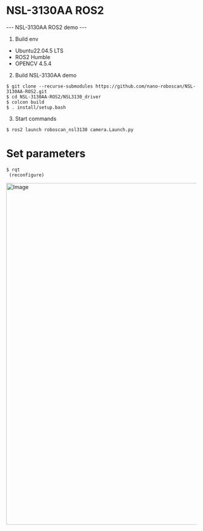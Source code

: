 # NSL-3130AA ROS2
--- NSL-3130AA ROS2 demo ---

1. Build env
 - Ubuntu22.04.5 LTS
 - ROS2 Humble
 - OPENCV 4.5.4
 
 
2. Build NSL-3130AA demo
```
$ git clone --recurse-submodules https://github.com/nano-roboscan/NSL-3130AA-ROS2.git
$ cd NSL-3130AA-ROS2/NSL3130_driver
$ colcon build
$ . install/setup.bash
```
 
3. Start commands
```
$ ros2 launch roboscan_nsl3130 camera.Launch.py
```

# Set parameters
```
$ rqt
 (reconfigure)
```
<img width="867" height="905" alt="Image" src="https://github.com/user-attachments/assets/07616bf5-de3e-4524-9818-23b8053ada15" />
 
 
